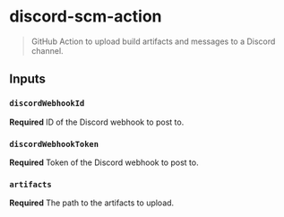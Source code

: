 # discord-scm-action
> GitHub Action to upload build artifacts and messages to a Discord channel.

## Inputs

### `discordWebhookId`
**Required** ID of the Discord webhook to post to.

### `discordWebhookToken`
**Required** Token of the Discord webhook to post to.

### `artifacts`
**Required** The path to the artifacts to upload.

